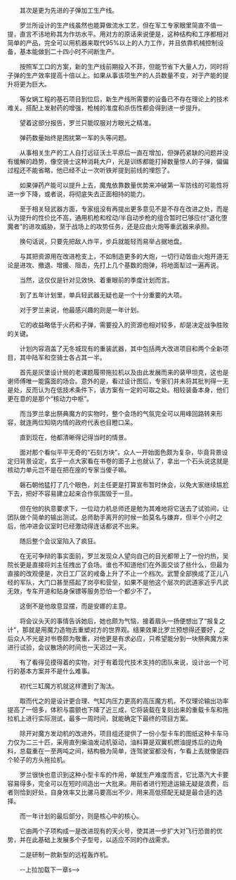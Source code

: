 　　其次是更为先进的子弹加工生产线。

　　罗兰所设计的生产线虽然也能算做流水工艺，但在军工专家眼里简直不值一提，直言不讳地称其为作坊水平。用对方的原话来说便是，这种结构和工序都相对简单的产品，完全可以用机器来取代95%以上的人力工作，并且依靠机械控制设备，基本能做到二十四小时不间断生产。

　　按照军工口的方案，新的生产线前期投入不菲，但能节省下大量人力，同时将子弹的生产效率提高十倍以上。如果从事该项生产的人员数量不变，对于产能的提升将更为巨大。

　　等女娲工程的基石项目到位后，新生产线所需要的设备已不存在理论上的技术难关。搭配上发射药的增强，枪械的准度和杀伤性都会得到进一步提升。

　　望着这部分报告，罗兰只能叹服对方眼光之精准。

　　弹药数量始终是困扰第一军的头等问题。

　　从事相关生产的工人自打远征沃土平原后一直在增加，但弹药紧缺的问题并没有缓解的趋势，像空骑士这种消耗大户，光是训练都能打掉数量惊人的子弹，偏偏过程还不能省略，他已经不止一次听铁斧提到前线的埋怨了。

　　如果弹药产能可以提升上去，魔鬼依靠数量优势来冲破第一军防线的可能性将进一步下降，或者说，将彻底失去正面相持的能力。

　　至于相关轻武器方面，专家组没有再提出更多意见不是不存在改进之处，而是认为提升的性价比不高，通用机枪和栓动/半自动步枪的组合暂时已够应付“退化堕魔者”的进攻威胁，至于战场上的攻势任务，还是应由火炮等重武器来承担。

　　换句话说，只要先把敌人炸平，步兵就能轻而易举占据地盘。

　　与其把资源用在改进枪支上，不如制造更多的大炮，一切行动皆由火炮开道无论是进攻、撤退、增援、阻击，先打上几个基数的炮弹，将地面犁过一遍再说。

　　当然，这仅仅是针对见效快、着重眼前的季度计划而言。

　　到了五年计划里，单兵轻武器无疑也是一个十分重要的大项。

　　对于罗兰来说，他最感兴趣的则是一年计划。

　　它的收益略低于火药和子弹，需要投入的资源也相对较多，却是决定战争胜败的关键。

　　计划内容涵盖了无冬城现有的重装武器，其中包括两大改进项目和两个全新项目，其中陆军和空骑士各占其一半。

　　首先是灰堡设计局的老课题履带拖拉机以及由此发展而来的装甲坦克，这也是谢师傅唯一能露面的场合。意外的是，看过设计图后，专家们并未将其批判得一无是处，反而认为在低技术条件下，该方案有一定的可取之处。相较装备本身，他们更在意的是那个“核动力中枢”。

　　而当罗兰拿出祭典魔方的实物时，整个会场的气氛完全可以用峰回路转来形容，就连两位知晓内情的政府代表也目瞪口呆。

　　直到现在，他都清晰得记得当时的情景。

　　面对那个看似平平无奇的“石刻方块”，众人一开始面色颇为复杂，毕竟背景设定归背景设定，玄乎一点大家看在书卷的面子上也就认了，拿出一个石头说这就是核动力单元岂不是在把在座的专家当傻子嘛。

　　磐石朝他猛打了几个眼色，刘主任更是打算宣布暂时休会，以免大家继续尴尬下去，把好不容易建立起来合作氛围毁于一旦。

　　但在他的执意要求下，一位动力机总师还是勉为其难地将它送去了试验间，让团队做个简单的输出测试。总师助手离开的时候一脸莫名与嫌弃，但半个小时之后，他冲进会议室时已经激动得连话都说不出来。

　　随后整个会议室陷入了疯狂。

　　在无可争辩的事实面前，罗兰发现众人望向自己的目光都带上了一份灼热，吴院长更是直接将刘主任拽出了会场。谁也不知道他们在外面交谈了些什么，但最为直接的改观便是，次日工厂区的戒备上升了不止一个档次。武警全部换成了正儿八经的军队，大门口甚至搭起了岗亭和营垒，如果不是他这个层次的武道家近乎凡武无效，专车开道和贴身保镖等服务恐怕一个都少不了。

　　这倒不是他故意显摆，而是安娜的主意。

　　将会议头天的事情告诉她后，她也颇为气恼，接着眉头一扬便想出了“报复之计”，那就是用魔力造物去重塑对方的世界观。结果效果比罗兰预想得还要好，之后众人不光是对书卷颇为敬重，对他更是有求必应，只希望能分到一块祭典魔方来进行试验，会议散场的时间也一天迟过一天。

　　有了看得见摸得着的实物，对于有着现代技术支持的团队来说，设计出一个可行的基本方案并不是什么难事。

　　初代三缸魔方机就这样遭到了淘汰。

　　取而代之的是设计更合理、气缸内压力更高的高压魔方机，不仅理论输出功率提高了一倍多，体积与震颤也下降了近三成，它将装载在复刻出来的重载卡车和拖拉机上进行实际测试，最多一周时间，就能确定下最终的项目方案。

　　除开对魔方发动机的改进外，项目组还提供了一份小型卡车的图纸这种卡车马力仅为二三十匹，采用直列柴油发动机驱动，油料算是双翼机燃油提炼后的边角料，总载重在一至两吨之间，结构极为简单，连驾驶室都没有，乍看上去就像是四个轮子的方头拖拉机。

　　罗兰很快也意识到这种小型卡车的作用，单就生产难度而言，它比蒸汽大卡要容易得多，完全可以在短时间造出一大批来。用前者进行短途运输无疑是浪费，后者则恰到好处，自身效率又比骡马要高出不少，用来高低搭配无疑是最合适的选择。

　　而一年计划的最后部分，则是核心中的核心。

　　它由两个子项构成一是改进现有的天火号，使其进一步扩大对飞行恐兽的优势，并在此基础上发展多个子型号，以适应不同的作战需求。

　　二是研制一款新型的远程轰炸机。

　　--上拉加载下一章s-->
